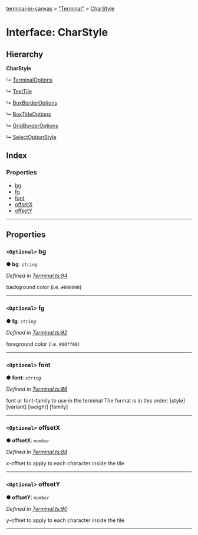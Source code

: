 [terminal-in-canvas](../README.md) > ["Terminal"](../modules/_terminal_.md) > [CharStyle](../interfaces/_terminal_.charstyle.md)

# Interface: CharStyle

## Hierarchy

**CharStyle**

↳  [TerminalOptions](_terminal_.terminaloptions.md)

↳  [TextTile](_terminal_.texttile.md)

↳  [BoxBorderOptions](_widgets_box_.boxborderoptions.md)

↳  [BoxTitleOptions](_widgets_box_.boxtitleoptions.md)

↳  [GridBorderOptions](_widgets_grid_.gridborderoptions.md)

↳  [SelectOptionStyle](_widgets_select_.selectoptionstyle.md)

## Index

### Properties

* [bg](_terminal_.charstyle.md#bg)
* [fg](_terminal_.charstyle.md#fg)
* [font](_terminal_.charstyle.md#font)
* [offsetX](_terminal_.charstyle.md#offsetx)
* [offsetY](_terminal_.charstyle.md#offsety)

---

## Properties

<a id="bg"></a>

### `<Optional>` bg

**● bg**: *`string`*

*Defined in [Terminal.ts:94](https://github.com/danikaze/terminal-in-canvas/blob/bacbdf6/src/Terminal.ts#L94)*

background color (i.e. `#000000`)

___
<a id="fg"></a>

### `<Optional>` fg

**● fg**: *`string`*

*Defined in [Terminal.ts:92](https://github.com/danikaze/terminal-in-canvas/blob/bacbdf6/src/Terminal.ts#L92)*

foreground color (i.e. `#00ff00`)

___
<a id="font"></a>

### `<Optional>` font

**● font**: *`string`*

*Defined in [Terminal.ts:86](https://github.com/danikaze/terminal-in-canvas/blob/bacbdf6/src/Terminal.ts#L86)*

font or font-family to use in the terminal The format is in this order: \[style\] \[variant\] \[weight\] \[family\]

___
<a id="offsetx"></a>

### `<Optional>` offsetX

**● offsetX**: *`number`*

*Defined in [Terminal.ts:88](https://github.com/danikaze/terminal-in-canvas/blob/bacbdf6/src/Terminal.ts#L88)*

x-offset to apply to each character inside the tile

___
<a id="offsety"></a>

### `<Optional>` offsetY

**● offsetY**: *`number`*

*Defined in [Terminal.ts:90](https://github.com/danikaze/terminal-in-canvas/blob/bacbdf6/src/Terminal.ts#L90)*

y-offset to apply to each character inside the tile

___

